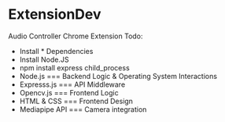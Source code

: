 # ExtensionDev
Audio Controller Chrome Extension 
Todo: 
 - Install * Dependencies
 - Install Node.JS
 - npm install express child_process
 - Node.js === Backend Logic & Operating System Interactions
 - Expresss.js === API Middleware
 - Opencv.js === Frontend Logic
 - HTML & CSS === Frontend Design
 - Mediapipe API === Camera integration 
